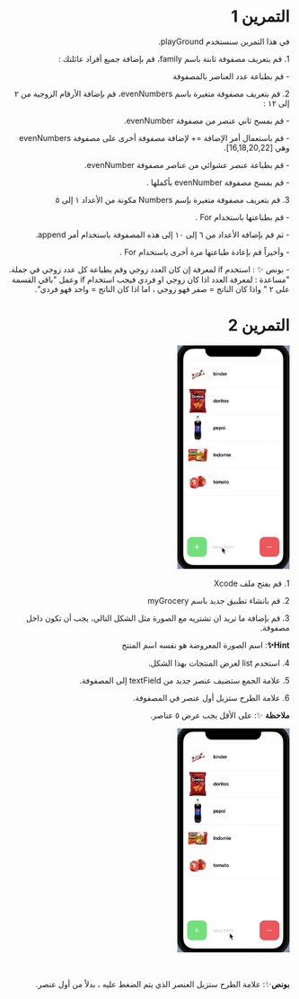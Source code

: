  <h1 align="right">التمرين 1 </h1>

<p dir="rtl">
في هذا التمرين سنستخدم playGround.

<br>

<p dir="rtl">
1.  قم بتعريف مصفوفة ثابتة باسم family، قم بإضافة جميع أفراد عائلتك :
    
<p dir="rtl">
-   قم بطباعة عدد العناصر بالمصفوفة
    
<br>

<p dir="rtl">
2.  قم بتعريف مصفوفة متغيرة باسم evenNumbers، قم بإضافة الأرقام الزوجية من ٢ إلى ١٢ :
    
<p dir="rtl">
-   قم بمسح ثاني عنصر من مصفوفة evenNumber.
   
 <p dir="rtl"> 
-   قم باستعمال أمر الإضافة =+ لإضافة مصفوفة أخرى على مصفوفة evenNumbers وهي [16,18,20,22].
   
  <p dir="rtl">
-   قم بطباعة عنصر عشوائي من عناصر مصفوفة evenNumber.
    
  <p dir="rtl">
-   قم بمسح مصفوفة evenNumber بأكملها .
  
<br>

<p dir="rtl">
3.  قم بتعريف مصفوفة متغيرة بإسم Numbers مكونة من الأعداد ١ إلى ٥
    
<p dir="rtl">
-   قم بطباعتها باستخدام For .

<p dir="rtl">
-   ثم قم بإضافة الأعداد من ٦ إلى ١٠ إلى هذه المصفوفة باستخدام أمر append.

<p dir="rtl">
-   وأخيراً قم بإعادة طباعتها مرة أخرى باستخدام For .
    
<p dir="rtl">
- بونص ✨ : استخدم if لمعرفة إن كان العدد زوجي وقم بطباعة كل عدد زوجي في جملة.  "مساعدة : لمعرفة العدد اذا كان زوجي او فردي فيجب استخدام if وعمل "باقي القسمة على ٢ " واذا كان الناتج = صفر فهو زوجي ، اما اذا كان الناتج = واحد فهو فردي".

<br>


 <h1 align="right">التمرين 2 </h1>

<p dir="rtl">
<img src="/cw2-1.gif" width="200" alt="alt_text" title="image_tooltip">
</p>


<p dir="rtl">
1. قم بفتح ملف Xcode 

<p dir="rtl">
2. قم بانشاء تطبيق جديد باسم myGrocery

<p dir="rtl">
3. قم بإضافة  ما تريد ان تشتريه مع الصورة مثل الشكل التالي، يجب أن تكون داخل مصفوفة.

<p dir="rtl">
<strong>Hint✨</strong>: اسم الصورة المعروضة هو نفسه اسم المنتج</p>

<p dir="rtl">
4. استخدم list لعرض المنتجات بهذا الشكل.

<p dir="rtl">
5. علامة الجمع ستضيف عنصر جديد من textField إلى المصفوفة.

<p dir="rtl">
6. علامة الطرح ستزيل أول عنصر في المصفوفة.

<br>
<p dir="rtl">
<strong>ملاحظة</strong> ✨: على الأقل يجب عرض ٥ عناصر.</p>

<p dir="rtl">
<img src="/cw2-2.gif" width="200" alt="alt_text" title="image_tooltip">
</p>

<br>
<p dir="rtl">
<strong>بونص</strong>✨: علامة الطرح ستزيل العنصر الذي يتم الضغط عليه ، بدلاً من أول عنصر.</p>

<br>
<br>
